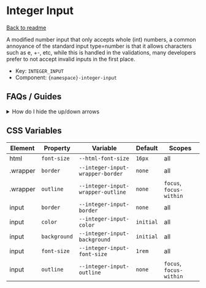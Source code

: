 # Integer Input

[Back to readme](/README.md)

A modified number input that only accepts whole (int) numbers, a common annoyance of the standard input type=number is that it allows characters such as e, +-, etc, while this is handled in the validations, many developers prefer to not accept invalid inputs in the first place.

- Key: `INTEGER_INPUT`
- Component: `{namespace}-integer-input`

## FAQs / Guides

<details>
  <summary>How do I hide the up/down arrows</summary>

    Add the attribute hideArrows to the component.
</details>

## CSS Variables

|Element|Property|Variable|Default|Scopes|
|-|-|-|-|-|
|html|`font-size`|`--html-font-size`|`16px`|all|
|.wrapper|`border`|`--integer-input-wrapper-border`|`none`|all|
|.wrapper|`outline`|`--integer-input-wrapper-outline`|`none`|`focus`, `focus-within`|
|input|`border`|`--integer-input-border`|`none`|all|
|input|`color`|`--integer-input-color`|`initial`|all|
|input|`background`|`--integer-input-background`|`initial`|all|
|input|`font-size`|`--integer-input-font-size`|`1rem`|all|
|input|`outline`|`--integer-input-outline`|`none`|`focus`, `focus-within`|
